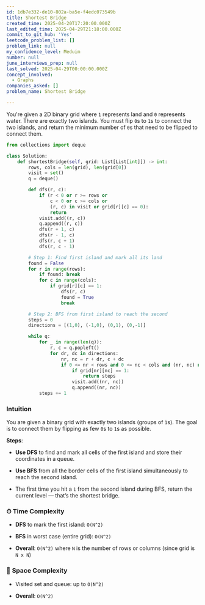 ```yaml
---
id: 1db7e332-de10-802a-ba5e-f4edc073549b
title: Shortest Bridge
created_time: 2025-04-20T17:20:00.000Z
last_edited_time: 2025-04-29T21:18:00.000Z
commit_to_git_hub: 'Yes'
leetcode_problem_list: []
problem_link: null
my_confidence_level: Meduim
number: null
june_interviews_prep: null
last_solved: 2025-04-29T00:00:00.000Z
concept_involved:
  - Graphs
companies_asked: []
problem_name: Shortest Bridge

---
```


You're given a 2D binary grid where `1` represents land and `0` represents water. There are exactly two islands. You must flip `0`s to `1`s to connect the two islands, and return the minimum number of `0`s that need to be flipped to connect them.

```python
from collections import deque

class Solution:
    def shortestBridge(self, grid: List[List[int]]) -> int:
        rows, cols = len(grid), len(grid[0])
        visit = set()
        q = deque()

        def dfs(r, c):
            if (r < 0 or r >= rows or 
                c < 0 or c >= cols or 
                (r, c) in visit or grid[r][c] == 0):
                return
            visit.add((r, c))
            q.append((r, c))
            dfs(r + 1, c)
            dfs(r - 1, c)
            dfs(r, c + 1)
            dfs(r, c - 1)

        # Step 1: Find first island and mark all its land
        found = False
        for r in range(rows):
            if found: break
            for c in range(cols):
                if grid[r][c] == 1:
                    dfs(r, c)
                    found = True
                    break

        # Step 2: BFS from first island to reach the second
        steps = 0
        directions = [(1,0), (-1,0), (0,1), (0,-1)]

        while q:
            for _ in range(len(q)):
                r, c = q.popleft()
                for dr, dc in directions:
                    nr, nc = r + dr, c + dc
                    if 0 <= nr < rows and 0 <= nc < cols and (nr, nc) not in visit:
                        if grid[nr][nc] == 1:
                            return steps
                        visit.add((nr, nc))
                        q.append((nr, nc))
            steps += 1


```

### **Intuition**

You are given a binary grid with exactly two islands (groups of `1`s). The goal is to connect them by flipping as few `0`s to `1`s as possible.

**Steps**:

*   **Use DFS** to find and mark all cells of the first island and store their coordinates in a queue.

*   **Use BFS** from all the border cells of the first island simultaneously to reach the second island.

*   The first time you hit a `1` from the second island during BFS, return the current level — that’s the shortest bridge.

### ⏱ **Time Complexity**

*   **DFS** to mark the first island: `O(N^2)`

*   **BFS** in worst case (entire grid): `O(N^2)`

*   **Overall**: `O(N^2)` where `N` is the number of rows or columns (since grid is `N x N`)

### 💾 **Space Complexity**

*   Visited set and queue: up to `O(N^2)`

*   **Overall**: `O(N^2)`

